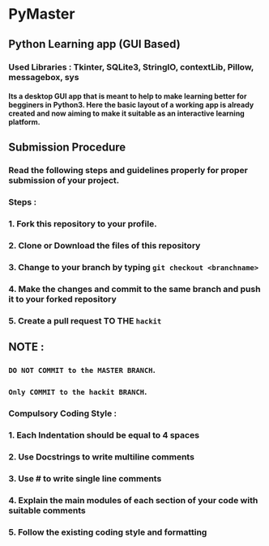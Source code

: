 # PyMaster
## Python Learning app (GUI Based) 
### Used Libraries : Tkinter, SQLite3, StringIO, contextLib, Pillow, messagebox, sys 
#### Its a desktop GUI app that is meant to help to make learning better for begginers in Python3. Here the basic layout of a working app is already created and now aiming to make it suitable as an interactive learning platform. 


## Submission Procedure
### Read the following steps and guidelines properly for proper submission of your project.

### Steps :

### 1. Fork this repository to your profile.
### 2. Clone or Download the files of this repository
### 3. Change to your branch by typing `git checkout <branchname>`
### 4. Make the changes and commit to the same branch and push it to your forked repository
### 5. Create a pull request TO THE `hackit`

## NOTE :
### `DO NOT COMMIT to the MASTER BRANCH`. 
### `Only COMMIT to the hackit BRANCH`.

### Compulsory Coding Style :
### 1. Each Indentation should be equal to 4 spaces
### 2. Use Docstrings to write multiline comments
### 3. Use # to write single line comments
### 4. Explain the main modules of each section of your code with suitable comments
### 5. Follow the existing coding style and formatting
